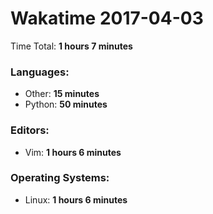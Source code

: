 # Wakatime 2017-04-03

Time Total: **1 hours 7 minutes**

### Languages:
- Other: **15 minutes** 
- Python: **50 minutes** 

### Editors:
- Vim: **1 hours 6 minutes** 

### Operating Systems:
- Linux: **1 hours 6 minutes** 

